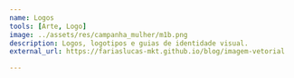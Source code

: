 ```yaml
---
name: Logos
tools: [Arte, Logo]
image: ../assets/res/campanha_mulher/m1b.png
description: Logos, logotipos e guias de identidade visual.
external_url: https://fariaslucas-mkt.github.io/blog/imagem-vetorial

---
```


